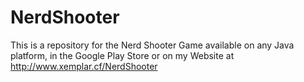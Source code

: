 # NerdShooter

This is a repository for the Nerd Shooter Game available on any Java platform, in the Google Play Store or on my Website at http://www.xemplar.cf/NerdShooter
